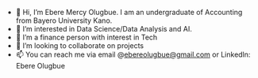 - 👋 Hi, I’m Ebere Mercy Olugbue. I am an undergraduate of Accounting from Bayero University Kano.
- 👀 I’m interested in Data Science/Data Analysis and AI.
- 🌱 I’m a finance person with interest in Tech
- 💞️ I’m looking to collaborate on projects
- 📫 You can reach me via email @ebereolugbue@gmail.com or Linkedln: Ebere Olugbue

<!---
EbereOlugbue/EbereOlugbue is a ✨ special ✨ repository because its `README.md` (this file) appears on your GitHub profile.
You can click the Preview link to take a look at your changes.
--->
